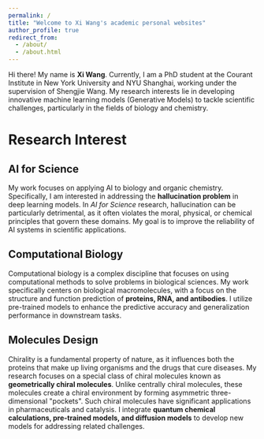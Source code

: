 ```yaml
---
permalink: /
title: "Welcome to Xi Wang's academic personal websites"
author_profile: true
redirect_from: 
  - /about/
  - /about.html
---
```


Hi there! My name is **Xi Wang**. Currently, I am a PhD student at the Courant Institute in New York University and NYU Shanghai, working under the supervision of Shengjie Wang. My research interests lie in developing innovative machine learning models (Generative Models) to tackle scientific challenges, particularly in the fields of biology and chemistry.


# Research Interest

## AI for Science
My work focuses on applying AI to biology and organic chemistry. Specifically, I am interested in addressing the **hallucination problem** in deep learning models. In *AI for Science* research, hallucination can be particularly detrimental, as it often violates the moral, physical, or chemical principles that govern these domains. My goal is to improve the reliability of AI systems in scientific applications.

## Computational Biology
Computational biology is a complex discipline that focuses on using computational methods to solve problems in biological sciences. My work specifically centers on biological macromolecules, with a focus on the structure and function prediction of **proteins, RNA, and antibodies**. I utilize pre-trained models to enhance the predictive accuracy and generalization performance in downstream tasks.

## Molecules Design
Chirality is a fundamental property of nature, as it influences both the proteins that make up living organisms and the drugs that cure diseases. My research focuses on a special class of chiral molecules known as **geometrically chiral molecules**. Unlike centrally chiral molecules, these molecules create a chiral environment by forming asymmetric three-dimensional "pockets". Such chiral molecules have significant applications in pharmaceuticals and catalysis. I integrate **quantum chemical calculations, pre-trained models, and diffusion models** to develop new models for addressing related challenges.